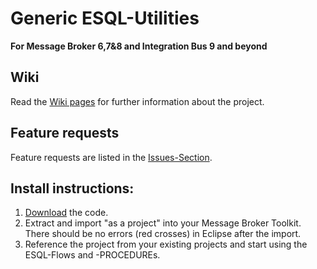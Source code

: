# Generic ESQL-Utilities
**For Message Broker 6,7&8 and Integration Bus 9 and beyond**

## Wiki
Read the [Wiki pages](https://github.com/mqsiuser/Generic-ESQL-Utilities/wiki) for further information about the project.

## Feature requests
Feature requests are listed in the [Issues-Section](https://github.com/mqsiuser/Generic-ESQL-Utilities/issues).

## Install instructions:
1. [Download](https://github.com/mqsiuser/Generic-ESQL-Utilities/archives/master) the code. 
2. Extract and import "as a project" into your Message Broker Toolkit. 
   There should be no errors (red crosses) in Eclipse after the import. 
3. Reference the project from your existing projects and start using the ESQL-Flows and -PROCEDUREs.

